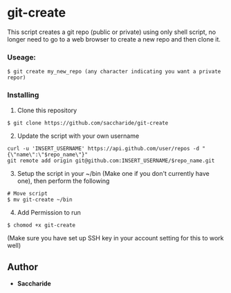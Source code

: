# git-create

This script creates a git repo (public or private) using only shell script, no longer need to go to a web browser to create a new repo and then clone it.

### Useage:
```
$ git create my_new_repo (any character indicating you want a private repor)
```

### Installing

1) Clone this repository
```
$ git clone https://github.com/saccharide/git-create
```
2) Update the script with your own username
```
curl -u 'INSERT_USERNAME' https://api.github.com/user/repos -d "{\"name\":\"$repo_name\"}"
git remote add origin git@github.com:INSERT_USERNAME/$repo_name.git
```
3) Setup the script in your ~/bin (Make one if you don't currently have one), then perform the following
```
# Move script
$ mv git-create ~/bin
```

4) Add Permission to run
```
$ chomod +x git-create
```
(Make sure you have set up SSH key in your account setting for this to work well)

## Author

* **Saccharide**
